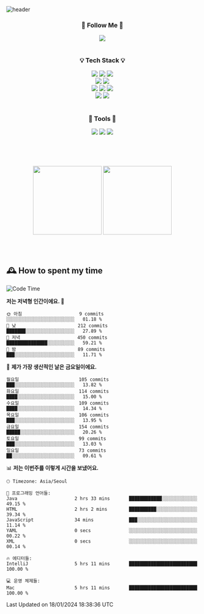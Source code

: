![header](https://capsule-render.vercel.app/api?type=waving&color=0:FFE29F,50:FFA99F,100:FF719A&height=300&fontAlignY=40&section=header&text=sung%20eun&fontSize=80&fontColor=FFFFFF)

<div align="center">
	<h3>🐹  Follow Me  🐹</h3>
	<a href="https://velog.io/@saeun05" target="_blank"><img src="https://img.shields.io/badge/Velog-20C997?style=flat&logo=velog&logoColor=white"/></a><br><br>
	<h3>💡  Tech Stack  💡</h3>
	<img src="https://img.shields.io/badge/Java-0078D4?style=flat"/>
	<img src="https://img.shields.io/badge/Spring-6DB33F?style=flat&logo=spring&logoColor=white"/>
	<img src="https://img.shields.io/badge/SpringBoot-6DB33F?style=flat&logo=springboot&logoColor=white"/><br>
	<img src="https://img.shields.io/badge/SpringJPA-6DB33F?style=flat&logo=SpringJPA&logoColor=white"/>
	<img src="https://img.shields.io/badge/Querydsl-428BCA?style=flat&logo=Querydsl&logoColor=white"/><br>
	<img src="https://img.shields.io/badge/HTML5-E34F26?style=flat&logo=html5&logoColor=white"/>
	<img src="https://img.shields.io/badge/CSS3-1572B6?style=flat&logo=css3&logoColor=white"/>
	<img src="https://img.shields.io/badge/jQuery-0769AD?style=flat&logo=jquery&logoColor=white"/><br>
	<img src="https://img.shields.io/badge/MySQL-4479A1?style=flat&logo=mysql&logoColor=white"/>
	<img src="https://img.shields.io/badge/oracle-F80000?style=flat&logo=oracle&logoColor=white"/><br><br>
	<h3>🔦  Tools  🔦</h3>
	<img src="https://img.shields.io/badge/intelliJ IDEA-000000?style=flat&logo=intellijidea&logoColor=white"/>
	<img src="https://img.shields.io/badge/Notion-F9DC3E?style=flat&logo=notion&logoColor=white"/>
	<img src="https://img.shields.io/badge/Git-F05032?style=flat&logo=git&logoColor=white"/><br><br>
</div>

<br><br>

<div align="center">
  <img style="height:180px" src="https://github-readme-stats.vercel.app/api?username=sungeunn&show_icons=true&theme=omni&locale=kr"/>
  <img style="height:180px" src="https://github-readme-stats.vercel.app/api/top-langs/?username=sungeunn&theme=omni&layout=compact&locale=kr"/>
</div>

<br><br>

## 🕰 How to spent my time
<!--START_SECTION:waka-->
![Code Time](http://img.shields.io/badge/Code%20Time-352%20hrs%2037%20mins-blue)

**저는 저녁형 인간이에요. 🦉** 

```text
🌞 아침                     9 commits           ░░░░░░░░░░░░░░░░░░░░░░░░░   01.18 % 
🌆 낮　                     212 commits         ███████░░░░░░░░░░░░░░░░░░   27.89 % 
🌃 저녁                     450 commits         ███████████████░░░░░░░░░░   59.21 % 
🌙 밤　                     89 commits          ███░░░░░░░░░░░░░░░░░░░░░░   11.71 % 
```
📅 **제가 가장 생산적인 날은 금요일이에요.** 

```text
월요일                      105 commits         ███░░░░░░░░░░░░░░░░░░░░░░   13.82 % 
화요일                      114 commits         ████░░░░░░░░░░░░░░░░░░░░░   15.00 % 
수요일                      109 commits         ████░░░░░░░░░░░░░░░░░░░░░   14.34 % 
목요일                      106 commits         ███░░░░░░░░░░░░░░░░░░░░░░   13.95 % 
금요일                      154 commits         █████░░░░░░░░░░░░░░░░░░░░   20.26 % 
토요일                      99 commits          ███░░░░░░░░░░░░░░░░░░░░░░   13.03 % 
일요일                      73 commits          ██░░░░░░░░░░░░░░░░░░░░░░░   09.61 % 
```


📊 **저는 이번주를 이렇게 시간을 보냈어요.** 

```text
🕑︎ Timezone: Asia/Seoul

💬 프로그래밍 언어들: 
Java                     2 hrs 33 mins       ████████████░░░░░░░░░░░░░   49.15 % 
HTML                     2 hrs 2 mins        ██████████░░░░░░░░░░░░░░░   39.34 % 
JavaScript               34 mins             ███░░░░░░░░░░░░░░░░░░░░░░   11.14 % 
YAML                     0 secs              ░░░░░░░░░░░░░░░░░░░░░░░░░   00.22 % 
XML                      0 secs              ░░░░░░░░░░░░░░░░░░░░░░░░░   00.14 % 

🔥 에디터들: 
IntelliJ                 5 hrs 11 mins       █████████████████████████   100.00 % 

💻 운영 체제들: 
Mac                      5 hrs 11 mins       █████████████████████████   100.00 % 
```


 Last Updated on 18/01/2024 18:38:36 UTC
<!--END_SECTION:waka-->
